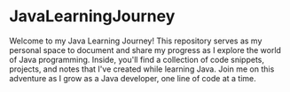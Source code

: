 # JavaLearningJourney

Welcome to my Java Learning Journey! This repository serves as my personal space to document and share my progress as I explore the world of Java programming. Inside, you'll find a collection of code snippets, projects, and notes that I've created while learning Java. Join me on this adventure as I grow as a Java developer, one line of code at a time.
